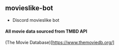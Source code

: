 ## movieslike-bot
- Discord movieslike bot

#### All movie data sourced from TMBD API
(The Movie Database)[https://www.themoviedb.org/]